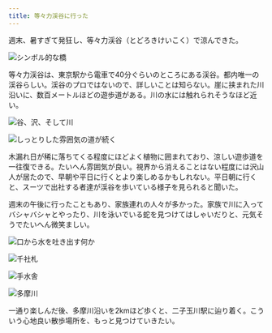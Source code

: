 ```yaml
---
title: 等々力渓谷に行った
---
```

週末、暑すぎて発狂し、等々力渓谷（とどろきけいこく）で涼んできた。

![](https://lh3.googleusercontent.com/M4a2hmkimJg_Jik897L_Hi1ksL4sVB0aoE6e9ckgXfowQhfecqSMzldEzrEk6epF8u_KoLzplNkn8Lu02Oa3deGN2PmXcnb_Pyu3oq38pQFoPwIYGnHjLu10zyCTPFUggKEu2Xebp7ggpdbeU6_PdmdbqG04ogSf4wSdvieXumtAECWxttaHsfLywYtXaA "シンボル的な橋")

等々力渓谷は、東京駅から電車で40分ぐらいのところにある渓谷。都内唯一の渓谷らしい。渓谷のプロではないので、詳しいことは知らない。崖に挟まれた川沿いに、数百メートルほどの遊歩道がある。川の水には触れられそうなほど近い。

![](https://lh3.googleusercontent.com/efalyQyknNGNwLkCmvZK9CtP-Dqq6UY4a9NWanEgnKQb2jUhnf8PCITsZEHJD9WrUGSY-MI3677ZbqaBI-i-IjBTfvbuYKH8nFtBXHOxSCY20rXUavfPMQZxjXCRcUdqvfgXmtPOKTxftGFM0ESBnDpnkaZFJ7N3q7hzt0z0l0Z9ZRkUITOAr5HP-Dl-dg "谷、沢、そして川")

![](https://lh4.googleusercontent.com/fcfKGW7tDorIG5nZbB9vCtC2kdEhPTx6TKqhZlOrZ2GiezhRR-5OVO_-sdQYJNIRUf_vorPUHlWZ-I-1WYUqEqcis9WsgO6-SAQ-cCrZYTyMZiED1VIQlf6sPGWQobDEU8KzXXH6g0tGL2PzB5uGxiMtS75qizA5OFeUM6jtWNMQRySYdHdOI9yyNk-2Iw "しっとりした雰囲気の道が続く")

木漏れ日が稀に落ちてくる程度にほどよく植物に囲まれており、涼しい遊歩道を一往復できる。たいへん雰囲気が良い。視界から消えることはない程度には沢山人が居たので、早朝や平日に行くとより楽しめるかもしれない。平日朝に行くと、スーツで出社する者達が渓谷を歩いている様子を見られると聞いた。

週末の午後に行ったこともあり、家族連れの人々が多かった。家族で川に入ってバシャバシャとやったり、川を泳いでいる蛇を見つけてはしゃいだりと、元気そうでたいへん微笑ましい。

![](https://lh5.googleusercontent.com/9ZYraaUCa37hiHSguuVx4jKBDQ8aknVU3F1Bhs8_5IdxFokIXTMTQH2SLNx175qR1vK1Qmiwbo3e5S4XiBH6F3eTTHIwbHO3SkTdP0SCU73ffOH4YIBcywMr-CrgOkatgjTBKw0Q31yJt1X_VWMGd8YMVwSwYZLOqN1OJdrXPLeCEQeECaSu_W28KcFZ-w "口から水を吐き出す何か")

![](https://lh3.googleusercontent.com/Cny8naAscf9yfPhs_xofKEUIAaJ1BIVdA15TtUsDBsxW5i_LmW4U4eOYkpOp6QpmgqC55kBPRcf4s_xGVE4sM_5dFo6G2u5YAS8PZlnfvvA_YbhwllJRIowBGbZtH-hlWcCQeeUDBg8ZGctQK7Hk82RAZfEGn4DQ40-IMsyzxr3T93t4OmTC8yrgmucW0w "千社札")

![](https://lh5.googleusercontent.com/L9MgUX7kp0nasUxhOUUsnbtlFDqpQw8dtOi6Y7ex45qkEWv-0HgCKfqkQ8hS7U-7Ds-raqKQySzYgv7e0g8UMvVNHhkjCZ0Oi2rTg8If1YsFei8cdHez4iJvnGKWTs3Hk3TCZMsTLSgyByjoEnLEMHHKo8xsQJ1adPUt5vqiPXjEAfOPSQi1rMdY4_JLmA "手水舎")

![](https://lh6.googleusercontent.com/9tWawExhXu6a8o_Jt021RvXOBhxKXICkESclqIkexYE41XzBdDbt1jnkK7pyRnehwdCjavWdRoEJMKtN8vZtMZI5LzIzAr_2wTXFJf-t7IHrik9vQbA0YYHr1Nv6SGS6dh7ExtUFD3BkaFUbbsb_z2ewkASsDpBCYq9y1yNhBPuGB8X0aUGcQbRbOxqS7w "多摩川")

一通り楽しんだ後、多摩川沿いを2kmほど歩くと、二子玉川駅に辿り着く。こういう心地良い散歩場所を、もっと見つけていきたい。
